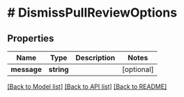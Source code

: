 # # DismissPullReviewOptions

## Properties

Name | Type | Description | Notes
------------ | ------------- | ------------- | -------------
**message** | **string** |  | [optional]

[[Back to Model list]](../../README.md#models) [[Back to API list]](../../README.md#endpoints) [[Back to README]](../../README.md)

